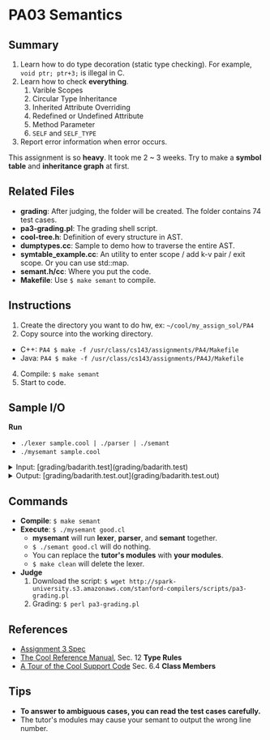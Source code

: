 # PA03 Semantics

## Summary

1. Learn how to do type decoration (static type checking). For example, `void ptr; ptr+3;` is illegal in C.
2. Learn how to check **everything**.
	1. Varible Scopes
	2. Circular Type Inheritance
	3. Inherited Attribute Overriding
	4. Redefined or Undefined Attribute
	5. Method Parameter
	6. `SELF` and `SELF_TYPE`
3. Report error information when error occurs.

This assignment is so **heavy**. It took me 2 ~ 3 weeks. Try to make a **symbol table** and **inheritance graph** at first.

## Related Files

- **grading**: After judging, the folder will be created. The folder contains 74 test cases.
- **pa3-grading.pl**: The grading shell script.
- **cool-tree.h**: Definition of every structure in AST.
- **dumptypes.cc**: Sample to demo how to traverse the entire AST.
- **symtable_example.cc**: An utility to enter scope / add k-v pair / exit scope. Or you can use std::map.
- **semant.h/cc**: Where you put the code.
- **Makefile**: Use `$ make semant` to compile.

## Instructions

1. Create the directory you want to do hw, ex: `~/cool/my_assign_sol/PA4`
2. Copy source into the working directory.
  - C++: `PA4 $ make -f /usr/class/cs143/assignments/PA4/Makefile`
  - Java: `PA4 $ make -f /usr/class/cs143/assignments/PA4J/Makefile`
4. Compile: `$ make semant`
5. Start to code.

## Sample I/O

**Run**

- `./lexer sample.cool | ./parser | ./semant`
- `./mysemant sample.cool`

<details>
<summary>Input: [grading/badarith.test](grading/badarith.test)</summary>

```
class Main { main() : Int {0 }; };
class A {
	inky():Object { 1 + "hello" };
};
```

</details>

<details>
<summary>Output: [grading/badarith.test.out](grading/badarith.test.out)</summary>

```
badarith.test:4: non-Int arguments: Int + String
Compilation halted due to static semantic errors.
```

</details>

## Commands

- **Compile**: `$ make semant`
- **Execute**: `$ ./mysemant good.cl`
  - **mysemant** will run **lexer**, **parser**, and **semant** together.
  - `$ ./semant good.cl` will do nothing.
  - You can replace the **tutor's modules** with **your modules**.
  - `$ make clean` will delete the lexer.
- **Judge**
  1. Download the script: `$ wget http://spark-university.s3.amazonaws.com/stanford-compilers/scripts/pa3-grading.pl`
  2. Grading: `$ perl pa3-grading.pl`

## References

- [Assignment 3 Spec](https://s3-us-west-1.amazonaws.com/prod-edx/Compilers/ProgrammingAssignments/PA3.pdf)
- [The Cool Reference Manual](https://lagunita.stanford.edu/c4x/Engineering/Compilers/asset/cool_manual.pdf), Sec. 12 **Type Rules**
- [A Tour of the Cool Support Code](https://lagunita.stanford.edu/c4x/Engineering/Compilers/asset/cool-tour.pdf) Sec. 6.4 **Class Members**

## Tips

- **To answer to ambiguous cases, you can read the test cases carefully.**
- The tutor's modules may cause your semant to output the wrong line number.